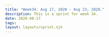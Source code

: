 ```yaml
---
title: "Week34: Aug 17, 2020 - Aug 23, 2020."
description: This is a sprint for week 34.
date: 2020-08-17
tags:
layout: layouts/sprint.njk
---
```

